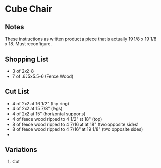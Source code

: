 # Cube Chair #

## Notes ##

These instructions as written product a piece that is actually 19 1/8 x 19 1/8 x 18. Must reconfigure.

## Shopping List ##

* 3 of 2x2-8 
* 7 of .625x5.5-6 (Fence Wood)

## Cut List ##

* 4 of 2x2 at 16 1/2" (top ring)
* 4 of 2x2 at 15 7/8" (legs)
* 4 of 2x2 at 15" (horizontal supports)
* 4 of fence wood ripped to 4 1/2" at 18" (top)
* 8 of fence wood ripped to 4 7/16 at at 18" (two opposite sides)
* 8 of fence wood ripped to 4 7/16" at  19 1/8" (two opposite sides)
* 
## Variations ##

1. Cut 
